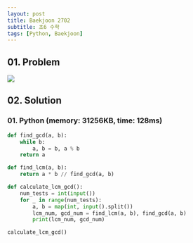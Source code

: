 ```yaml
---
layout: post
title: Baekjoon 2702
subtitle: 초6 수학
tags: [Python, Baekjoon]
---
```


## 01. Problem

<img src="https://github.com/WoojinJeonkr/WoojinJeonkr.github.io/blob/main/assets/images/post_image/baekjoon/baekjoon_2702.png?raw=true">

## 02. Solution

### 01. Python (memory: 31256KB, time: 128ms)

```Python
def find_gcd(a, b):
    while b:
        a, b = b, a % b
    return a

def find_lcm(a, b):
    return a * b // find_gcd(a, b)

def calculate_lcm_gcd():
    num_tests = int(input())
    for _ in range(num_tests):
        a, b = map(int, input().split())
        lcm_num, gcd_num = find_lcm(a, b), find_gcd(a, b)
        print(lcm_num, gcd_num)

calculate_lcm_gcd()
```
